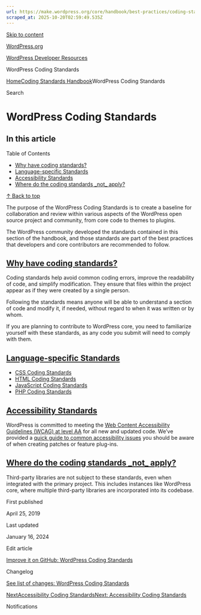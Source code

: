 ```yaml
---
url: https://make.wordpress.org/core/handbook/best-practices/coding-standards/
scraped_at: 2025-10-20T02:59:49.535Z
---
```


[Skip to content](https://developer.wordpress.org/coding-standards/wordpress-coding-standards/#wp--skip-link--target)

[WordPress.org](https://wordpress.org/)

[WordPress Developer Resources](https://developer.wordpress.org/)

WordPress Coding Standards


[Home](https://developer.wordpress.org/)[Coding Standards Handbook](https://developer.wordpress.org/coding-standards/)WordPress Coding Standards

Search

# WordPress Coding Standards

## In this article

Table of Contents

- [Why have coding standards?](https://developer.wordpress.org/coding-standards/wordpress-coding-standards/#why-have-coding-standards)
- [Language-specific Standards](https://developer.wordpress.org/coding-standards/wordpress-coding-standards/#language-specific-standards)
- [Accessibility Standards](https://developer.wordpress.org/coding-standards/wordpress-coding-standards/#accessibility-standards)
- [Where do the coding standards \_not\_ apply?](https://developer.wordpress.org/coding-standards/wordpress-coding-standards/#where-do-the-coding-standards-_not_-apply)

[↑ Back to top](https://developer.wordpress.org/coding-standards/wordpress-coding-standards/#wp--skip-link--target)

The purpose of the WordPress Coding Standards is to create a baseline for collaboration and review within various aspects of the WordPress open source project and community, from core code to themes to plugins.

The WordPress community developed the standards contained in this section of the handbook, and those standards are part of the best practices that developers and core contributors are recommended to follow.

## [Why have coding standards?](https://developer.wordpress.org/coding-standards/wordpress-coding-standards/\#why-have-coding-standards)

Coding standards help avoid common coding errors, improve the readability of code, and simplify modification. They ensure that files within the project appear as if they were created by a single person.

Following the standards means anyone will be able to understand a section of code and modify it, if needed, without regard to when it was written or by whom.

If you are planning to contribute to WordPress core, you need to familiarize yourself with these standards, as any code you submit will need to comply with them.

## [Language-specific Standards](https://developer.wordpress.org/coding-standards/wordpress-coding-standards/\#language-specific-standards)

- [CSS Coding Standards](https://developer.wordpress.org/coding-standards/wordpress-coding-standards/css/)
- [HTML Coding Standards](https://developer.wordpress.org/coding-standards/wordpress-coding-standards/html/)
- [JavaScript Coding Standards](https://developer.wordpress.org/coding-standards/wordpress-coding-standards/javascript/)
- [PHP Coding Standards](https://developer.wordpress.org/coding-standards/wordpress-coding-standards/php/)

## [Accessibility Standards](https://developer.wordpress.org/coding-standards/wordpress-coding-standards/\#accessibility-standards)

WordPress is committed to meeting the [Web Content Accessibility Guidelines (WCAG) at level AA](https://www.w3.org/TR/WCAG20/) for all new and updated code. We’ve provided a [quick guide to common accessibility issues](https://developer.wordpress.org/coding-standards/wordpress-coding-standards/accessibility/) you should be aware of when creating patches or feature plug-ins.

## [Where do the coding standards \_not\_ apply?](https://developer.wordpress.org/coding-standards/wordpress-coding-standards/\#where-do-the-coding-standards-_not_-apply)

Third-party libraries are not subject to these standards, even when integrated with the primary project. This includes instances like WordPress core, where multiple third-party libraries are incorporated into its codebase.

First published

April 25, 2019

Last updated

January 16, 2024

Edit article

[Improve it on GitHub: WordPress Coding Standards](https://github.com/WordPress/wpcs-docs/edit/master/wordpress-coding-standards.md)

Changelog

[See list of changes: WordPress Coding Standards](https://github.com/WordPress/wpcs-docs/commits/master/wordpress-coding-standards.md)

[NextAccessibility Coding StandardsNext: Accessibility Coding Standards](https://developer.wordpress.org/coding-standards/wordpress-coding-standards/accessibility/)

Notifications